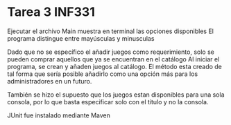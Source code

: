 # Tarea 3 INF331

Ejecutar el archivo Main muestra en terminal las opciones disponibles
El programa distingue entre mayúsculas y minusculas

Dado que no se específico el añadir juegos como requerimiento, solo se pueden comprar aquellos que ya se encuentran en el catálogo
Al iniciar el programa, se crean y añaden juegos al catálogo.
El método esta creado de tal forma que sería posible añadirlo como una opción más para los administradores en un futuro.

También se hizo el supuesto que los juegos estan disponibles para una sola consola, por lo que basta especificar solo con el título y no la consola.

JUnit fue instalado mediante Maven
